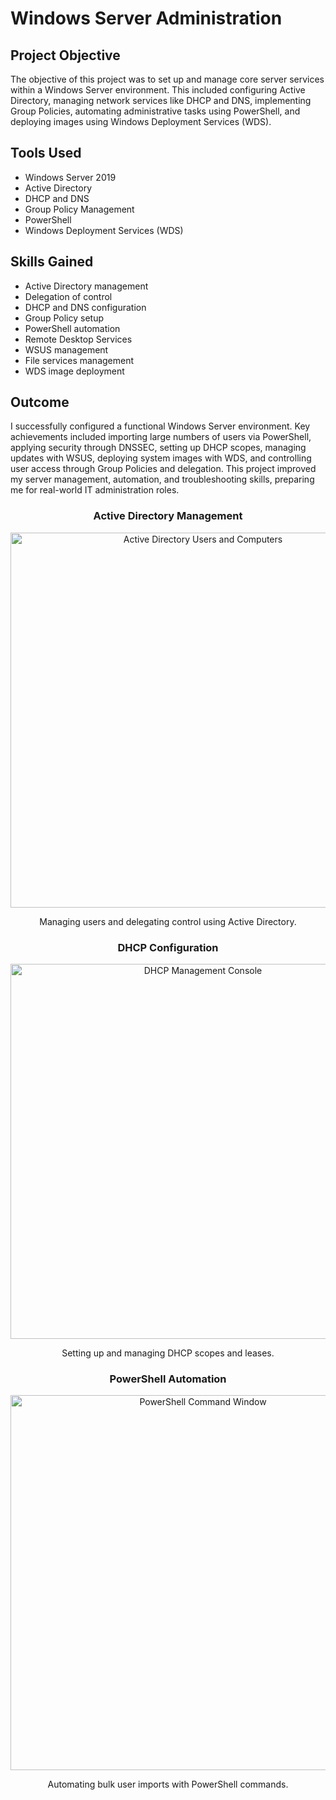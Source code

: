 <h1>Windows Server Administration</h1>

<h2>Project Objective</h2>
<p>The objective of this project was to set up and manage core server services within a Windows Server environment. This included configuring Active Directory, managing network services like DHCP and DNS, implementing Group Policies, automating administrative tasks using PowerShell, and deploying images using Windows Deployment Services (WDS).</p>

<h2>Tools Used</h2>
<ul>
    <li>Windows Server 2019</li>
    <li>Active Directory</li>
    <li>DHCP and DNS</li>
    <li>Group Policy Management</li>
    <li>PowerShell</li>
    <li>Windows Deployment Services (WDS)</li>
</ul>

<h2>Skills Gained</h2>
<ul>
    <li>Active Directory management</li>
    <li>Delegation of control</li>
    <li>DHCP and DNS configuration</li>
    <li>Group Policy setup</li>
    <li>PowerShell automation</li>
    <li>Remote Desktop Services</li>
    <li>WSUS management</li>
    <li>File services management</li>
    <li>WDS image deployment</li>
</ul>

<h2>Outcome</h2>
<p>I successfully configured a functional Windows Server environment. Key achievements included importing large numbers of users via PowerShell, applying security through DNSSEC, setting up DHCP scopes, managing updates with WSUS, deploying system images with WDS, and controlling user access through Group Policies and delegation. This project improved my server management, automation, and troubleshooting skills, preparing me for real-world IT administration roles.</p>

<div align="center">
    <h3>Active Directory Management</h3>
    <img src="ad_users.png" alt="Active Directory Users and Computers" width="600">
    <p>Managing users and delegating control using Active Directory.</p>
</div>

<div align="center">
    <h3>DHCP Configuration</h3>
    <img src="dhcp_console.png" alt="DHCP Management Console" width="600">
    <p>Setting up and managing DHCP scopes and leases.</p>
</div>

<div align="center">
    <h3>PowerShell Automation</h3>
    <img src="powershell_import.png" alt="PowerShell Command Window" width="600">
    <p>Automating bulk user imports with PowerShell commands.</p>
</div>
